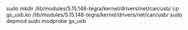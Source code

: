 sudo mkdir /lib/modules/5.15.148-tegra/kernel/drivers/net/can/usb/
cp gs_usb.ko /lib/modules/5.15.148-tegra/kernel/drivers/net/can/usb/
sudo depmod
sudo modprobe gs_usb
